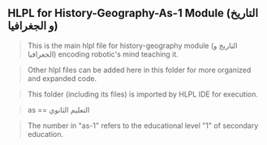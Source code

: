 ## HLPL for History-Geography-As-1 Module (التاريخ و الجغرافيا)
>This is the main hlpl file for history-geography module (التاريخ و الجغرافيا) encoding robotic's mind teaching it.

>Other hlpl files can be added here in this folder for more organized and expanded code.

>This folder (including its files) is imported by HLPL IDE for execution.

>as == التعليم الثانوي

>The number in "as-1" refers to the educational level "1" of secondary education.
